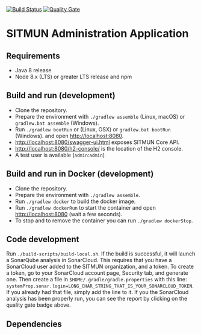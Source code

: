 [![Build Status](https://travis-ci.com/sitmun/sitmun-admin-app.svg?branch=master)](https://travis-ci.com/sitmun/sitmun-admin-app)
[![Quality Gate](https://sonarcloud.io/api/project_badges/measure?project=org.sitmun%3Asitmun-admin-app&metric=alert_status)](https://sonarcloud.io/dashboard?id=org.sitmun%3Asitmun-admin-app)

# SITMUN Administration Application

## Requirements
* Java 8 release
* Node 8.x (LTS) or greater LTS release and npm

## Build and run (development)
- Clone the repository.
- Prepare the environment with `./gradlew assemble` (Linux, macOS) or `gradlew.bat assemble` (Windows).
- Run `./gradlew bootRun` or (Linux, OSX) or `gradlew.bat bootRun` (Windows). and open <http://localhost:8080>.
- <http://localhost:8080/swagger-ui.html> exposes SITMUN Core API.
- <http://localhost:8080/h2-console/> is the location of the H2 console.
- A test user is available (`admin`:`admin`)

## Build and run in Docker (development)
- Clone the repository.
- Prepare the environment with `./gradlew assemble`.
- Run `./gradlew docker` to build the docker image.
- Run `./gradlew dockerRun` to start the container and open <http://localhost:8080> (wait a few seconds).
- To stop and to remove the container you can run `./gradlew dockerStop`.

## Code development

Run `./build-scripts/build-local.sh`. 
If the build is successful, it will launch a SonarQube analysis in SonarCloud. 
This requires that you have a SonarCloud user added to the SITMUN organization, and a token. 
To create a token, go to your SonarCloud account page, Security tab, and generate one. 
Then create a file in `$HOME/.gradle/gradle.properties` with this line: `systemProp.sonar.login=LONG_CHAR_STRING_THAT_IS_YOUR_SONARCLOUD_TOKEN`. 
If you already had that file, simply add the line to it.
If you the SonarCloud analysis has been properly run, you can see the report by clicking on the quality gate badge above.

## Dependencies

